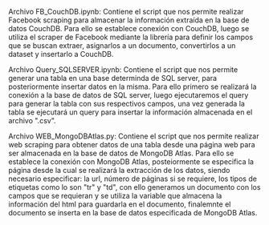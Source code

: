 Archivo FB_CouchDB.ipynb:
Contiene el script que nos permite realizar Facebook scraping para almacenar la información extraída en la base de datos CouchDB. Para ello se establece conexión con CouchDB, 
luego se utiliza el scraper de Facebook mediante la librería para definir los campos que se buscan extraer, asignarlos a un documento, convertirlos a un dataset y insertarlo
a CouchDB.

Archivo Query_SQLSERVER.ipynb:
Contiene el script que nos permite generar una tabla en una base determinda de SQL server, para posteriormente insertar datos en la misma. Para ello primero se realizará la
conexión a la base de datos de SQL server, luego ejecutaremos el query para generar la tabla con sus respectivos campos, una vez generada la tabla se ejecutará un query para
insertar la información almacenada en el archivo ".csv".

Archivo WEB_MongoDBAtlas.py:
Contiene el script que nos permite realizar web scraping para obtener datos de una tabla desde una página web para ser almacenada en la base de datos de MongoDB Atlas. Para
ello se establece la conexión con MongoDB Atlas, posteiormente se especifica la página desde la cual se realizará la extracción de los datos, siendo necesario especificar:
la url, número de páginas si se requiere, los tipos de etiquetas como lo son "tr" y "td", con ello generamos un documento con los campos que se requieran y se utiliza la 
variable que almacena la información del html para guardarla en el documento, finalemnte el documento se inserta en la base de datos especificada de MongoDB Atlas.
